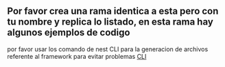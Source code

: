 ## Por favor crea una rama identica a esta pero con tu nombre y replica lo listado, en esta rama hay algunos ejemplos de codigo
 por favor usar los comando de nest CLI para la generacion de archivos referente al framework para evitar problemas
[CLI](https://docs.nestjs.com/cli/usages)

